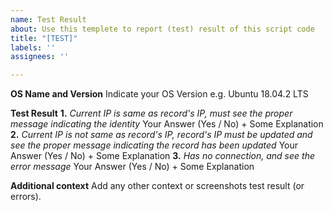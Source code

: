 ```yaml
---
name: Test Result
about: Use this templete to report (test) result of this script code
title: "[TEST]"
labels: ''
assignees: ''

---
```


**OS Name and Version**
Indicate your OS Version  e.g. Ubuntu 18.04.2 LTS

**Test Result**
**1.** *Current IP is same as record's IP, must see the proper message indicating the identity*
Your Answer (Yes / No) + Some Explanation
**2.** *Current IP is not same as record's IP, record's IP must be updated and see the proper message indicating the record has been updated*
Your Answer (Yes / No) + Some Explanation
**3.** *Has no connection, and see the error message*
Your Answer (Yes / No) + Some Explanation

**Additional context**
Add any other context or screenshots test result (or errors).
